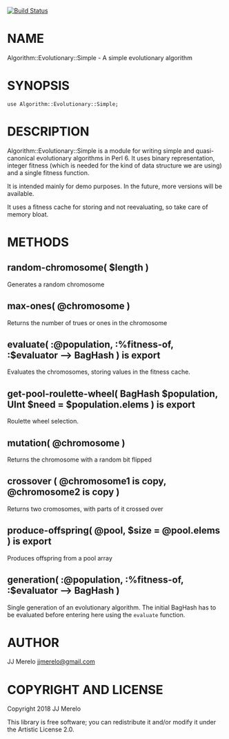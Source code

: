 [![Build Status](https://travis-ci.org/JJ/p6-algorithm-evolutionary-simple.svg?branch=master)](https://travis-ci.org/JJ/p6-algorithm-evolutionary-simple)

NAME
====

Algorithm::Evolutionary::Simple - A simple evolutionary algorithm

SYNOPSIS
========

    use Algorithm::Evolutionary::Simple;

DESCRIPTION
===========

Algorithm::Evolutionary::Simple is a module for writing simple and quasi-canonical evolutionary algorithms in Perl 6. It uses binary representation, integer fitness (which is needed for the kind of data structure we are using) and a single fitness function.

It is intended mainly for demo purposes. In the future, more versions will be available. 

It uses a fitness cache for storing and not reevaluating, so take care of memory bloat.

METHODS
=======

random-chromosome( $length )
----------------------------

Generates a random chromosome

max-ones( @chromosome )
-----------------------

Returns the number of trues or ones in the chromosome

evaluate( :@population, :%fitness-of, :$evaluator --> BagHash ) is export
-------------------------------------------------------------------------

Evaluates the chromosomes, storing values in the fitness cache. 

get-pool-roulette-wheel( BagHash $population, UInt $need = $population.elems ) is export
----------------------------------------------------------------------------------------

Roulette wheel selection. 

mutation( @chromosome )
-----------------------

Returns the chromosome with a random bit flipped

crossover ( @chromosome1 is copy, @chromosome2 is copy )
--------------------------------------------------------

Returns two cromosomes, with parts of it crossed over

produce-offspring( @pool, $size = @pool.elems ) is export
---------------------------------------------------------

Produces offspring from a pool array

generation( :@population, :%fitness-of, :$evaluator --> BagHash )
-----------------------------------------------------------------

Single generation of an evolutionary algorithm. The initial BagHash has to be evaluated before entering here using the `evaluate` function.

AUTHOR
======

JJ Merelo <jjmerelo@gmail.com>

COPYRIGHT AND LICENSE
=====================

Copyright 2018 JJ Merelo

This library is free software; you can redistribute it and/or modify it under the Artistic License 2.0.

